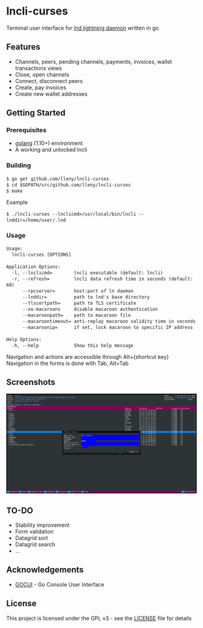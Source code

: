 # lncli-curses
Terminal user interface for [lnd lightning daemon](https://github.com/lightningnetwork/lnd) written in go

## Features
- Channels, peers, pending channels, payments, invoices, wallet transactions views
- Close, open channels
- Connect, disconnect peers
- Create, pay invoices
- Create new wallet addresses

## Getting Started

### Prerequisites

- [golang](https://golang.org/) (1.10+) environment
- A working and unlocked lncli

### Building

```
$ go get github.com/lleny/lncli-curses
$ cd $GOPATH/src/github.com/lleny/lncli-curses
$ make
```

Example
```
$ ./lncli-curses --lnclicmd=/usr/local/bin/lncli --lnddir=/home/user/.lnd
```

### Usage

```
Usage:
  lncli-curses [OPTIONS]

Application Options:
  -l, --lnclicmd=        lncli executable (default: lncli)
  -r, --refresh=         lncli data refresh time in seconds (default: 60)
      --rpcserver=       host:port of ln daemon
      --lnddir=          path to lnd's base directory
      --tlscertpath=     path to TLS certificate
      --no-macaroons     disable macaroon authentication
      --macaroonpath=    path to macaroon file
      --macaroontimeout= anti-replay macaroon validity time in seconds
      --macaroonip=      if set, lock macaroon to specific IP address

Help Options:
  -h, --help             Show this help message
```

Navigation and actions are accessible through Alt+{shortcut key}
Navigation in the forms is done with Tab, Alt+Tab

## Screenshots
![Add invoice](docs/sc_addinvoice.png)

## TO-DO
- Stability improvement
- Form validation
- Datagrid sort
- Datagrid search
- ...

## Acknowledgements
 - [GOCUI](https://github.com/jroimartin/gocui) - Go Console User Interface

## License

This project is licensed under the GPL v3 - see the [LICENSE](LICENSE) file for details
